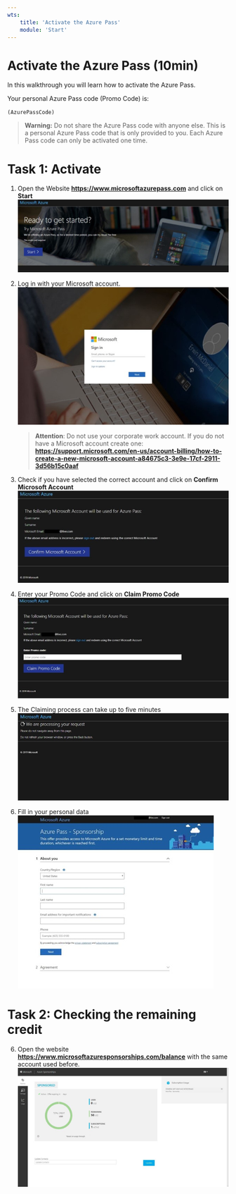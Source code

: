 ```yaml
---
wts:
    title: 'Activate the Azure Pass'   
    module: 'Start'
---
```

# Activate the Azure Pass (10min)

In this walkthrough you will learn how to activate the Azure Pass. 

Your personal Azure Pass code (Promo Code) is:
```
(AzurePassCode)
```
> **Warning:** Do not share the Azure Pass code with anyone else. This is a personal Azure Pass code that is only provided to you. Each Azure Pass code can only be activated one time.



# Task 1: Activate 
1. Open the Website **https://www.microsoftazurepass.com** and click on **Start**
   ![Screenshot AzurePAss](../images/M00-azurepass1.jpg)

2. Log in with your Microsoft account. 
    ![Screenshot AzurePass Login](../images/M00-azurepass2.jpg)

    >**Attention**: Do not use your corporate work account. If you do not have a Microsoft account create one: **https://support.microsoft.com/en-us/account-billing/how-to-create-a-new-microsoft-account-a84675c3-3e9e-17cf-2911-3d56b15c0aaf**

3. Check if you have selected the correct account and click on **Confirm Microsoft Account**
   ![Screenshot AzurePass Login](../images/M00-azurepass3.jpg)

4. Enter your Promo Code and click on **Claim Promo Code**
   ![Screenshot AzurePass Login](../images/M00-azurepass4.jpg)

5. The Claiming process can take up to five minutes
   ![Screenshot AzurePass Login](../images/M00-azurepass5.jpg)

6. Fill in your personal data
   ![Screenshot AzurePass Login](../images/M00-azurepass6.jpg)

# Task 2: Checking the remaining credit
6. Open the website **https://www.microsoftazuresponsorships.com/balance** with the same account used before. 
   ![Screenshot AzurePass Login](../images/M00-azurepass7.png)